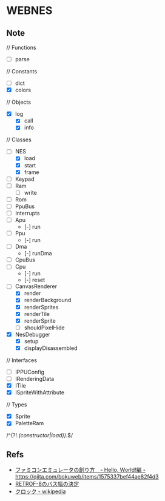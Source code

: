 # WEBNES

## Note

// Functions
- [ ] parse

// Constants
- [ ] dict
- [x] colors

// Objects
- [x] log
  - [x] call
  - [x] info

// Classes
- [ ] NES
  - [x] load
  - [x] start
  - [x] frame
- [ ] Keypad
- [ ] Ram
  - [ ] write
- [ ] Rom
- [ ] PpuBus
- [ ] Interrupts
- [ ] Apu
  - [-] run
- [ ] Ppu
  - [-] run
- [ ] Dma
  - [-] runDma
- [ ] CpuBus
- [ ] Cpu
  - [-] run
  - [-] reset
- [ ] CanvasRenderer
  - [x] render
  - [x] renderBackground
  - [x] renderSprites
  - [x] renderTile
  - [x] renderSprite
  - [ ] shouldPixelHide
- [x] NesDebugger
  - [x] setup
  - [x] displayDisassembled

// Interfaces
- [ ] IPPUConfig
- [ ] IRenderingData
- [x] ITile
- [x] ISpriteWithAttribute

// Types
- [x] Sprite
- [x] PaletteRam

/^(?!.*(constructor|load)).*$/

## Refs

- [ファミコンエミュレータの創り方　- Hello, World!編 -](https://qiita.com/bokuweb/items/1575337bef44ae82f4d3) https://qiita.com/bokuweb/items/1575337bef44ae82f4d3
- [RETROF-8のバス幅の決定](http://diode.matrix.jp/R8/DESIGN/RETROF_03_04.htm)
- [クロック - wikipedia](https://ja.wikipedia.org/wiki/%E3%82%AF%E3%83%AD%E3%83%83%E3%82%AF)
